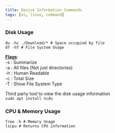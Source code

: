 ```yaml
---
title: Device Information Commands
tags: [os, linux, command]
---
```


### Disk Usage

````shell
du -hc ./Download/* # Space occupied by file
df -hT # File System Usage
````

**<u>Flags</u>**:  
-s : Summarize  
-a : All files (Not just directories)  
-h : Human Readable  
-c : Total Size  
-T : Show File System Type

Third party tool to view the disk usage information  
`sudo apt install ncdu`


### CPU & Memory Usage

````shell
free -h # Memory Usage
lscpu # Returns CPU information
````